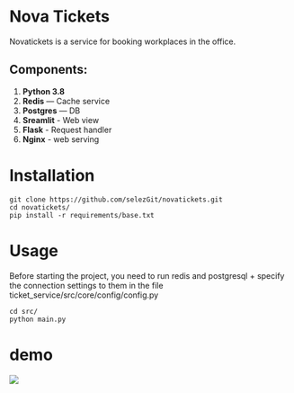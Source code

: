 # Nova Tickets
Novatickets is a service for booking workplaces in the office.

## Components:
1. **Python 3.8**
2. **Redis** — Cache service
3. **Postgres** — DB 
4. **Sreamlit** - Web view
5. **Flask** - Request handler
6. **Nginx** - web serving 


# Installation
    git clone https://github.com/selezGit/novatickets.git
    cd novatickets/
    pip install -r requirements/base.txt

# Usage
Before starting the project, you need to run redis and postgresql + specify the connection settings to them in the file ticket_service/src/core/config/config.py

    cd src/
    python main.py


# demo

![](src/static/img/demo.gif)